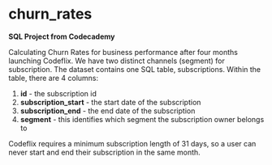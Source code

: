 # churn_rates

**SQL Project from Codecademy**

Calculating Churn Rates for business performance after four months launching Codeflix.
We have two distinct channels (segment) for subscription.
The dataset contains one SQL table, subscriptions. Within the table, there are 4 columns:

1. **id** - the subscription id
2. **subscription_start** - the start date of the subscription
3. **subscription_end** - the end date of the subscription
4. **segment** - this identifies which segment the subscription owner belongs to

Codeflix requires a minimum subscription length of 31 days, so a user can never start and end their subscription in the same month.

